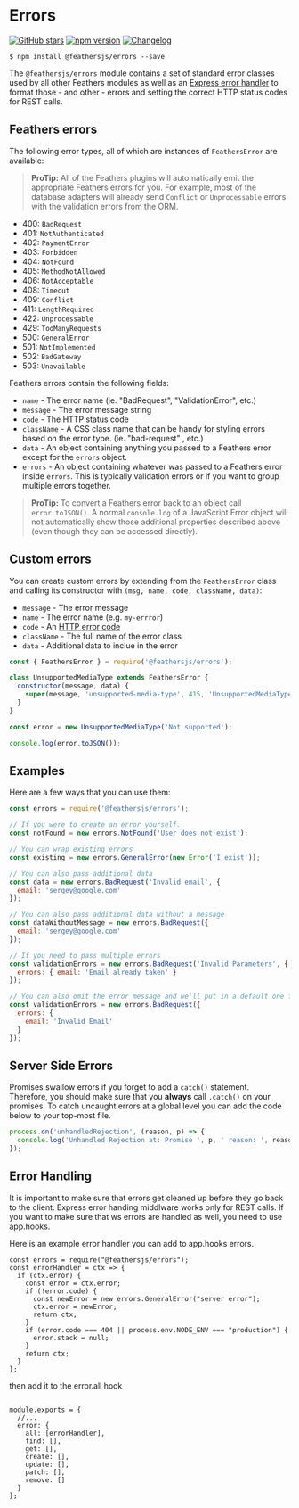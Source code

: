 # Errors

[![GitHub stars](https://img.shields.io/github/stars/feathersjs/errors.png?style=social&label=Star)](https://github.com/feathersjs/errors/)
[![npm version](https://img.shields.io/npm/v/@feathersjs/errors.png?style=flat-square)](https://www.npmjs.com/package/@feathersjs/errors)
[![Changelog](https://img.shields.io/badge/changelog-.md-blue.png?style=flat-square)](https://github.com/feathersjs/errors/blob/master/CHANGELOG.md)

```
$ npm install @feathersjs/errors --save
```

The `@feathersjs/errors` module contains a set of standard error classes used by all other Feathers modules as well as an [Express error handler](https://expressjs.com/en/guide/error-handling.html) to format those - and other - errors and setting the correct HTTP status codes for REST calls.

## Feathers errors

The following error types, all of which are instances of `FeathersError` are available:

> **ProTip:** All of the Feathers plugins will automatically emit the appropriate Feathers errors for you. For example, most of the database adapters will already send `Conflict` or `Unprocessable` errors with the validation errors from the ORM.

- 400: `BadRequest`
- 401: `NotAuthenticated`
- 402: `PaymentError`
- 403: `Forbidden`
- 404: `NotFound`
- 405: `MethodNotAllowed`
- 406: `NotAcceptable`
- 408: `Timeout`
- 409: `Conflict`
- 411: `LengthRequired`
- 422: `Unprocessable`
- 429: `TooManyRequests`
- 500: `GeneralError`
- 501: `NotImplemented`
- 502: `BadGateway`
- 503: `Unavailable`

Feathers errors contain the following fields:

- `name` - The error name (ie. "BadRequest", "ValidationError", etc.)
- `message` - The error message string
- `code` - The HTTP status code
- `className` - A CSS class name that can be handy for styling errors based on the error type. (ie. "bad-request" , etc.)
- `data` - An object containing anything you passed to a Feathers error except for the `errors` object.
- `errors` - An object containing whatever was passed to a Feathers error inside `errors`. This is typically validation errors or if you want to group multiple errors together.

> **ProTip:** To convert a Feathers error back to an object call `error.toJSON()`. A normal `console.log` of a JavaScript Error object will not automatically show those additional properties described above (even though they can be accessed directly).

## Custom errors

You can create custom errors by extending from the `FeathersError` class and calling its constructor with `(msg, name, code, className, data)`:

- `message` - The error message
- `name` - The error name (e.g. `my-errror`)
- `code` - An [HTTP error code](https://www.w3.org/Protocols/rfc2616/rfc2616-sec10.html)
- `className` - The full name of the error class
- `data` - Additional data to inclue in the error


```js
const { FeathersError } = require('@feathersjs/errors');

class UnsupportedMediaType extends FeathersError {
  constructor(message, data) {
    super(message, 'unsupported-media-type', 415, 'UnsupportedMediaType', data);
  }
}

const error = new UnsupportedMediaType('Not supported');

console.log(error.toJSON());
```

## Examples

Here are a few ways that you can use them:

```js
const errors = require('@feathersjs/errors');

// If you were to create an error yourself.
const notFound = new errors.NotFound('User does not exist');

// You can wrap existing errors
const existing = new errors.GeneralError(new Error('I exist'));

// You can also pass additional data
const data = new errors.BadRequest('Invalid email', {
  email: 'sergey@google.com'
});

// You can also pass additional data without a message
const dataWithoutMessage = new errors.BadRequest({
  email: 'sergey@google.com'
});

// If you need to pass multiple errors
const validationErrors = new errors.BadRequest('Invalid Parameters', {
  errors: { email: 'Email already taken' }
});

// You can also omit the error message and we'll put in a default one for you
const validationErrors = new errors.BadRequest({
  errors: {
    email: 'Invalid Email'
  }
});
```

## Server Side Errors

Promises swallow errors if you forget to add a `catch()` statement. Therefore, you should make sure that you **always** call `.catch()` on your promises. To catch uncaught errors at a global level you can add the code below to your top-most file.

```js
process.on('unhandledRejection', (reason, p) => {
  console.log('Unhandled Rejection at: Promise ', p, ' reason: ', reason);
});
```
## Error Handling

It is important to make sure that errors get cleaned up before they go back to the client. Express error handing middlware works only for REST calls. If you want to make sure that ws errors are handled as well, you need to use app.hooks.

Here is an example error handler you can add to app.hooks errors.

```
const errors = require("@feathersjs/errors");
const errorHandler = ctx => {
  if (ctx.error) {
    const error = ctx.error;
    if (!error.code) {
      const newError = new errors.GeneralError("server error");
      ctx.error = newError;
      return ctx;
    }
    if (error.code === 404 || process.env.NODE_ENV === "production") {
      error.stack = null;
    }
    return ctx;
  }
};

```
then add it to the error.all hook
```

module.exports = {
  //...
  error: {
    all: [errorHandler],
    find: [],
    get: [],
    create: [],
    update: [],
    patch: [],
    remove: []
  }
};
```

